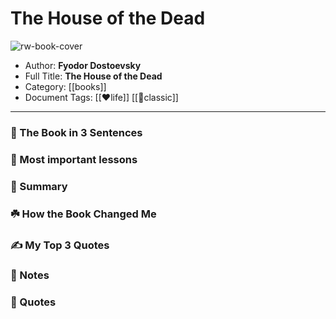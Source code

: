 
# The House of the Dead

![rw-book-cover](https://i.gr-assets.com/images/S/compressed.photo.goodreads.com/books/1327908745l/17877.jpg)

- Author: **Fyodor Dostoevsky**
- Full Title: **The House of the Dead**
- Category: [[books]]
- Document Tags: [[❤life]] [[📖classic]] 
---
### 🚀 The Book in 3 Sentences

### 🎨 Most important lessons

### 📒 Summary

### ☘️ How the Book Changed Me

### ✍️ My Top 3 Quotes

### 📝 Notes

### 📜 Quotes
